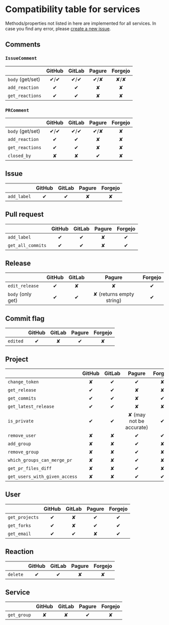 # Compatibility table for services

Methods/properties not listed in here are implemented for all services.
In case you find any error, please [create a new issue](https://github.com/packit/ogr/issues/new).

## Comments

### `IssueComment`

|                  | GitHub | GitLab | Pagure | Forgejo |
| ---------------- | :----: | :----: | :----: | :-----: |
| `body` (get/set) | ✔/✔  | ✔/✔  |  ✔/✘  |   ✘/✘   |
| `add_reaction`   |   ✔   |   ✔   |   ✘    |    ✘    |
| `get_reactions`  |   ✔   |   ✔   |   ✘    |    ✘    |

### `PRComment`

|                  | GitHub | GitLab | Pagure | Forgejo |
| ---------------- | :----: | :----: | :----: | :-----: |
| `body` (get/set) | ✔/✔  | ✔/✔  |  ✔/✘  |    ✘    |
| `add_reaction`   |   ✔   |   ✔   |   ✘    |    ✘    |
| `get_reactions`  |   ✔   |   ✔   |   ✘    |    ✘    |
| `closed_by`      |   ✘    |   ✘    |   ✔   |    ✘    |

## Issue

|             | GitHub | GitLab | Pagure | Forgejo |
| ----------- | :----: | :----: | :----: | :-----: |
| `add_label` |   ✔   |   ✔   |   ✘    |    ✘    |

## Pull request

|                   | GitHub | GitLab | Pagure | Forgejo |
| ----------------- | :----: | :----: | :----: | :-----: |
| `add_label`       |   ✔   |   ✔   |   ✘    |   ✔    |
| `get_all_commits` |   ✔   |   ✔   |   ✘    |   ✔    |

## Release

|                   | GitHub | GitLab |          Pagure          | Forgejo |
| ----------------- | :----: | :----: | :----------------------: | :-----: |
| `edit_release`    |   ✔   |   ✘    |            ✘             |   ✔    |
| `body` (only get) |   ✔   |   ✔   | ✘ (returns empty string) |   ✔    |

## Commit flag

|          | GitHub | GitLab | Pagure | Forgejo |
| -------- | :----: | :----: | :----: | :-----: |
| `edited` |   ✔   |   ✘    |   ✔   |    ✘    |

## Project

|                               | GitHub | GitLab |         Pagure          | Forgejo |
| ----------------------------- | :----: | :----: | :---------------------: | :-----: |
| `change_token`                |   ✘    |   ✔   |           ✔            |    ✘    |
| `get_release`                 |   ✔   |   ✔   |            ✘            |    ✘    |
| `get_commits`                 |   ✔   |   ✔   |            ✘            |   ✔    |
| `get_latest_release`          |   ✔   |   ✔   |            ✘            |    ✘    |
| `is_private`                  |   ✔   |   ✔   | ✘ (may not be accurate) |   ✔    |
| `remove_user`                 |   ✘    |   ✘    |           ✔            |   ✔    |
| `add_group`                   |   ✘    |   ✘    |           ✔            |    ✘    |
| `remove_group`                |   ✘    |   ✘    |           ✔            |    ✘    |
| `which_groups_can_merge_pr`   |   ✘    |   ✘    |           ✔            |    ✘    |
| `get_pr_files_diff`           |   ✘    |   ✘    |           ✔            |    ✘    |
| `get_users_with_given_access` |   ✘    |   ✘    |           ✔            |   ✔    |

## User

|                | GitHub | GitLab | Pagure | Forgejo |
| -------------- | :----: | :----: | :----: | :-----: |
| `get_projects` |   ✔   |   ✘    |   ✔   |   ✔    |
| `get_forks`    |   ✔   |   ✘    |   ✔   |   ✔    |
| `get_email`    |   ✔   |   ✔   |   ✘    |   ✔    |

## Reaction

|          | GitHub | GitLab | Pagure | Forgejo |
| -------- | :----: | :----: | :----: | :-----: |
| `delete` |   ✔   |   ✔   |   ✘    |    ✘    |

## Service

|             | GitHub | GitLab | Pagure | Forgejo |
| ----------- | :----: | :----: | :----: | :-----: |
| `get_group` |   ✘    |   ✘    |   ✔   |    ✘    |
